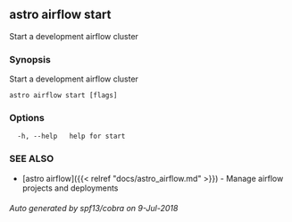 ## astro airflow start

Start a development airflow cluster

### Synopsis

Start a development airflow cluster

```
astro airflow start [flags]
```

### Options

```
  -h, --help   help for start
```

### SEE ALSO

* [astro airflow]({{< relref "docs/astro_airflow.md" >}})	 - Manage airflow projects and deployments

###### Auto generated by spf13/cobra on 9-Jul-2018
